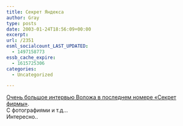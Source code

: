 ```yaml
---
title: Секрет Яндекса
author: Gray
type: posts
date: 2003-01-24T18:56:09+00:00
excerpt:
url: /2351
esml_socialcount_LAST_UPDATED:
  - 1497158773
essb_cache_expire:
  - 1615725306
categories:
  - Uncategorized

---
```








<a href="http://www.sfonline.ru/readarticle.asp?puboid={C2DC26C3-DB4D-4F2C-B3AA-9E0B87FB9FC2}&#038;oid={1528385F-4239-4007-B13E-734968D65F1F}" target="_blank">Очень большое интервью Воложа в последнем номере &#171;Секрет фирмы&#187;</a>.  
С фотографиями и т.д&#8230;  
Интересно..